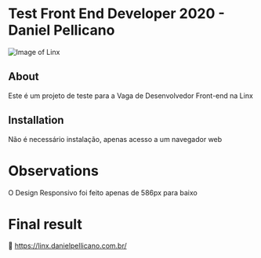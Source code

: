 # Test Front End Developer 2020 - Daniel Pellicano

![Image of Linx](https://www.linx.com.br/app/themes/linx/crystals/dist/assets/static/logo.png)

## About

Este é um projeto de teste para a Vaga de Desenvolvedor Front-end na Linx

## Installation

Não é necessário instalação, apenas acesso a um navegador web

# Observations

O Design Responsivo foi feito apenas de 586px para baixo

# Final result

🎈 https://linx.danielpellicano.com.br/
